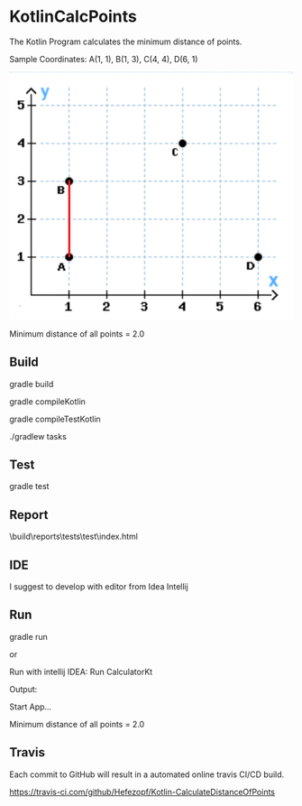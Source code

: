 # KotlinCalcPoints

The Kotlin Program calculates the minimum distance of points.

Sample Coordinates: A(1, 1), B(1, 3), C(4, 4), D(6, 1) 

![Coordinates](src/main/resources/Coordinates.png "Coordinates")

Minimum distance of all points = 2.0


## Build

gradle build

gradle compileKotlin

gradle compileTestKotlin

./gradlew tasks


## Test

gradle test


## Report

\build\reports\tests\test\index.html


## IDE

I suggest to develop with editor from Idea Intellij


## Run

gradle run

or

Run with intellij IDEA: Run CalculatorKt

Output:

Start App...

Minimum distance of all points = 2.0

## Travis

Each commit to GitHub will result in a automated online travis CI/CD build.

https://travis-ci.com/github/Hefezopf/Kotlin-CalculateDistanceOfPoints


